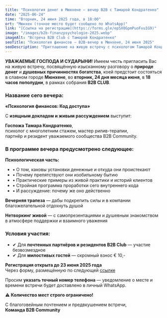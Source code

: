 ```yaml
---
title: "Психология денег в Мюнхене — вечер B2B с Тамарой Кондратенко"
date: "2025-06-24"
time: "Вторник, 24 июня 2025 года, в 18:00"
ort: "Мюнхен (точное место будет сообщено по WhatsApp)"
link: "[Ссылка на регистрацию](https://forms.gle/ep5X8GpmPuoFvu1G9)"
image: "/images/b2b-finanzpsychologie-2025.webp"
imageAlt: "Встреча B2B Club с Тамарой Кондратенко"
seoTitle: "Психология финансов — B2B-вечер в Мюнхене, 24 июня 2025"
seoDescription: "Приглашение на живую встречу с психологом Тамарой Кондратенко о природе денег и внутреннем коде богатства. Психология, ужин и нетворкинг в Мюнхене."
---
```


**УВАЖАЕМЫЕ ГОСПОДА И СУДАРЫНИ!**
Имеем честь пригласить Вас на живую встречу, посвящённую изысканному разговору о **природе денег** и **душевных причинностях богатства**, коей предстоит состояться в славном городе **Мюнхене**, во **вторник, 24 дня месяца июня**, в **18 часов пополудни**, в рамках собрания **B2B CLUB**.

### Название сего вечера:
**«Психология финансов: Код доступа»**

С **изящным докладом и живым рассуждением** выступит:

**Госпожа Тамара Кондратенко**,  
психолог с многолетним стажем, мастер рилив-терапии,  
партнёр и резидент уважаемого сообщества B2B Community.


### В программе вечера предусмотрено следующее:

**Психологическая часть:**
- • О том, каковы установки денежные и откуда они проистекают  
- • Почему препятствуют они изобильному бытию  
- • Практические примеры из живой практики и историй клиентов  
- • Стройная программа проработки сего внутреннего кода  
- • И рассуждение: почему же оно действенно  

**Вечерняя трапеза** — дабы подкрепить силы и в компании благожелательной отдохнуть душой  

**Нетворкинг живой** — с самопрезентациями и душевным знакомством в атмосфере поддержки и взаимного уважения

### Условия участия:

- ✔ Для **почтенных партнёров и резидентов B2B Club** — участие безвозмездное  
- ✔ Для **милостивых гостей** — скромный взнос € 10,-

**Регистрация открыта до 23 июня 2025 года**  
Через форму, размещённую по следующей [ссылке](https://forms.gle/ep5X8GpmPuoFvu1G9)

Просим **указать точный номер телефона** — уведомление о месте и времени встречи будет доставлено в личный WhatsApp.

⚠️ **Количество мест строго ограничено!**


С благоговейным почтением и предвкушением встречи,  
**Команда B2B Community**
